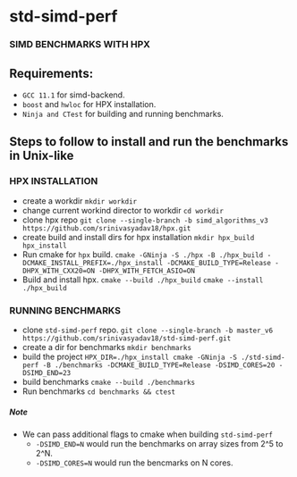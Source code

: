 # std-simd-perf

### SIMD BENCHMARKS WITH HPX

## Requirements:

* `GCC 11.1` for simd-backend.
* `boost` and `hwloc` for HPX installation.
* `Ninja and CTest` for building and running benchmarks.

## Steps to follow to install and run the benchmarks in Unix-like

### HPX INSTALLATION
* create a workdir `mkdir workdir`
* change current workind director to workdir `cd workdir`
* clone hpx repo `git clone --single-branch -b simd_algorithms_v3 https://github.com/srinivasyadav18/hpx.git`
* create build and install dirs for hpx installation `mkdir hpx_build hpx_install`
* Run cmake for `hpx` build. `cmake -GNinja -S ./hpx -B ./hpx_build -DCMAKE_INSTALL_PREFIX=./hpx_install -DCMAKE_BUILD_TYPE=Release -DHPX_WITH_CXX20=ON -DHPX_WITH_FETCH_ASIO=ON`
* Build and install hpx. `cmake --build ./hpx_build` `cmake --install ./hpx_build`

### RUNNING BENCHMARKS
* clone `std-simd-perf` repo. `git clone --single-branch -b master_v6 https://github.com/srinivasyadav18/std-simd-perf.git`
* create a dir for benchmarks `mkdir benchmarks`
* build the project `HPX_DIR=./hpx_install cmake -GNinja -S ./std-simd-perf -B ./benchmarks -DCMAKE_BUILD_TYPE=Release -DSIMD_CORES=20 -DSIMD_END=23`
* build benchmarks `cmake --build ./benchmarks`
* Run benchmarks `cd benchmarks && ctest`

##### Note
* We can pass additional flags to cmake when building `std-simd-perf`
  * `-DSIMD_END=N` would run the benchmarks on array sizes from 2^5 to 2^N.
  * `-DSIMD_CORES=N` would run the bencmarks on N cores.
 

